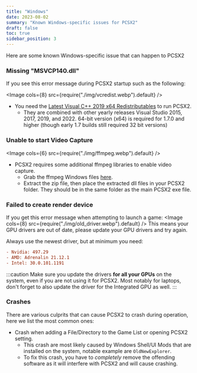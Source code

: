 ```yaml
---
title: "Windows"
date: 2023-08-02
summary: "Known Windows-specific issues for PCSX2"
draft: false
toc: true
sidebar_position: 3
---
```


Here are some known Windows-specific issue that can happen to PCSX2

### Missing "MSVCP140.dll"

If you see this error message during PCSX2 startup such as the following:

<Image cols={8} src={require("./img/vcredist.webp").default} />

- You need the [Latest Visual C++ 2019 x64 Redistributables](https://aka.ms/vs/17/release/vc_redist.x64.exe) to run PCSX2.
  - They are combined with other yearly releases Visual Studio 2015, 2017, 2019, and 2022. 64-bit version (x64) is required for 1.7.0 and higher (though early 1.7 builds still required 32 bit versions)

### Unable to start Video Capture

<Image cols={6} src={require("./img/ffmpeg.webp").default} />

- PCSX2 requires some additional ffmpeg libraries to enable video capture.
  - Grab the ffmpeg Windows files [here](https://github.com/PCSX2/pcsx2-windows-dependencies/releases/download/FFMPEG/ffmpeglibs-6.0.7z).
  - Extract the zip file, then place the extracted dll files in your PCSX2 folder. They should be in the same folder as the main PCSX2 exe file.

### Failed to create render device

If you get this error message when attempting to launch a game:
<Image cols={8} src={require("./img/old_driver.webp").default} />
This means your GPU drivers are out of date, please update your GPU drivers and try again.

Always use the newest driver, but at minimum you need:

```ini
- Nvidia: 497.29
- AMD: Adrenalin 21.12.1
- Intel: 30.0.101.1191
```

:::caution
Make sure you update the drivers **for all your GPUs** on the system, even if you are not using it for PCSX2.
Most notably for laptops, don't forget to also update the driver for the Integrated GPU as well.
:::

### Crashes

There are various culprits that can cause PCSX2 to crash during operation, here we list the most common ones:

- Crash when adding a File/Directory to the Game List or opening PCSX2 setting.
  - This crash are most likely caused by Windows Shell/UI Mods that are installed on the system, notable example are `OldNewExplorer`.
  - To fix this crash, you have to _completely_ remove the offending software as it will interfere with PCSX2 and will cause crashing.
